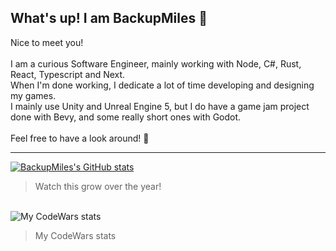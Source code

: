 ## What's up! I am BackupMiles 👏

Nice to meet you!\
\
I am a curious Software Engineer, mainly working with Node, C#, Rust, React, Typescript and Next.\
When I'm done working, I dedicate a lot of time developing and designing my games.\
I mainly use Unity and Unreal Engine 5, but I do have a game jam project done with Bevy, and some really short ones with Godot.\
\
Feel free to have a look around! 🚢

---
[![BackupMiles's GitHub stats](https://github-readme-stats.vercel.app/api?username=backupmiles&theme=dracula)](https://github.com/anuraghazra/github-readme-stats)
>Watch this grow over the year!

\
![My CodeWars stats](https://www.codewars.com/users/BackupMiles/badges/large)
>My CodeWars stats

<!--
**BackupMiles/BackupMiles** is a ✨ _special_ ✨ repository because its `README.md` (this file) appears on your GitHub profile.

Here are some ideas to get you started:

- 🔭 I’m currently working on ...
- 🌱 I’m currently learning ...
- 👯 I’m looking to collaborate on ...
- 🤔 I’m looking for help with ...
- 💬 Ask me about ...
- 📫 How to reach me: ...
- 😄 Pronouns: ...
- ⚡ Fun fact: ...
-->
